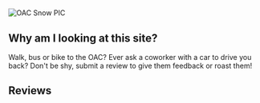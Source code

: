 # 

![OAC Snow PIC](https://user-images.githubusercontent.com/98415276/151035930-c703d36c-b35d-41be-9d88-7185fb62c49b.png)


## Why am I looking at this site?
Walk, bus or bike to the OAC? Ever ask a coworker with a car to drive you back?
Don't be shy, submit a review to give them feedback or roast them!

## Reviews

